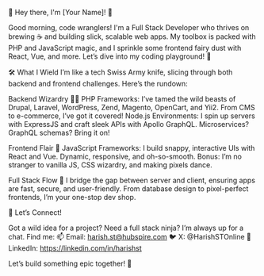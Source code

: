 👋 Hey there, I'm [Your Name]! 🚀

Good morning, code wranglers! I'm a Full Stack Developer who thrives on brewing ☕ and building slick, scalable web apps. My toolbox is packed with PHP and JavaScript magic, and I sprinkle some frontend fairy dust with React, Vue, and more. Let’s dive into my coding playground! 🎉


🛠️ What I Wield
I’m like a tech Swiss Army knife, slicing through both backend and frontend challenges. Here’s the rundown:

Backend Wizardry 🧙‍♂️
PHP Frameworks: I’ve tamed the wild beasts of Drupal, Laravel, WordPress, Zend, Magento, OpenCart, and Yii2. From CMS to e-commerce, I’ve got it covered!
Node.js Environments: I spin up servers with ExpressJS and craft sleek APIs with Apollo GraphQL. Microservices? GraphQL schemas? Bring it on!

Frontend Flair 🎨
JavaScript Frameworks: I build snappy, interactive UIs with React and Vue. Dynamic, responsive, and oh-so-smooth.
Bonus: I’m no stranger to vanilla JS, CSS wizardry, and making pixels dance.

Full Stack Flow 🌊
I bridge the gap between server and client, ensuring apps are fast, secure, and user-friendly.
From database design to pixel-perfect frontends, I’m your one-stop dev shop.

🤝 Let’s Connect!

Got a wild idea for a project? Need a full stack ninja? I’m always up for a chat. Find me:
📫 Email: harish.st@hubspire.com
🐦 X: @HarishSTOnline
💼 LinkedIn: https://linkedin.com/in/harishst

Let’s build something epic together! 🚀

<!---
Harish-HubSpire/Harish-HubSpire is a ✨ special ✨ repository because its `README.md` (this file) appears on your GitHub profile.
You can click the Preview link to take a look at your changes.
--->
